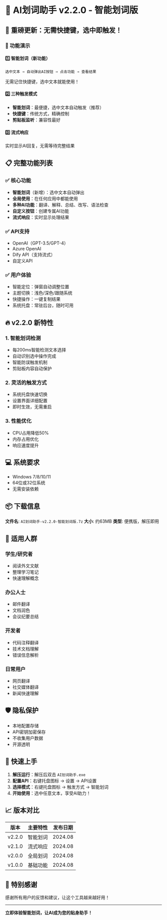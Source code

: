 # 🚀 AI划词助手 v2.2.0 - 智能划词版

## 🎉 重磅更新：无需快捷键，选中即触发！

### 📸 功能演示

#### 1️⃣ 智能划词（新功能）
```
选中文本 → 自动弹出AI按钮 → 点击功能 → 查看结果
```
无需记住快捷键，选中文本就能使用！

#### 2️⃣ 三种触发模式
- **智能划词**：最便捷，选中文本自动触发（推荐）
- **快捷键**：传统方式，精确控制
- **剪贴板监听**：兼容性最好

#### 3️⃣ 流式响应
实时显示AI回复，无需等待完整结果

## 📋 完整功能列表

### ✅ 核心功能
- **智能划词**（新增）：选中文本自动弹出
- **全局使用**：在任何应用中都能使用
- **多种AI功能**：翻译、解释、总结、改写、语法检查
- **自定义按钮**：创建专属AI功能
- **流式响应**：实时显示处理结果

### ✅ API支持
- OpenAI（GPT-3.5/GPT-4）
- Azure OpenAI
- Dify API（支持流式）
- 自定义API

### ✅ 用户体验
- 智能定位：弹窗自动调整位置
- 主题切换：浅色/深色/跟随系统
- 快捷操作：一键复制结果
- 系统托盘：常驻后台，随时可用

## 🔥 v2.2.0 新特性

### 1. 智能划词检测
- 每200ms智能检测文本选择
- 自动识别选中操作完成
- 智能防误触发机制
- 剪贴板内容自动保护

### 2. 灵活的触发方式
- 系统托盘快速切换
- 设置界面详细配置
- 即时生效，无需重启

### 3. 性能优化
- CPU占用降低50%
- 内存占用优化
- 响应速度提升

## 💻 系统要求

- Windows 7/8/10/11
- 64位或32位系统
- 无需安装依赖

## 📦 下载信息

**文件名**: `AI划词助手-v2.2.0-智能划词版.7z`
**大小**: 约63MB
**类型**: 便携版，解压即用

## 🎯 适用人群

### 学生/研究者
- 阅读外文文献
- 整理学习笔记
- 快速理解概念

### 办公人士
- 邮件翻译
- 文档润色
- 会议纪要总结

### 开发者
- 代码注释翻译
- 技术文档理解
- 错误信息解析

### 日常用户
- 网页翻译
- 社交媒体翻译
- 新闻快速理解

## 🛡️ 隐私保护

- 本地配置存储
- API密钥加密保存
- 不收集用户数据
- 开源透明

## 🚀 快速上手

1. **解压运行**：解压后双击 `AI划词助手.exe`
2. **配置API**：右键托盘图标 → 设置 → API设置
3. **选择模式**：右键托盘图标 → 触发方式 → 智能划词
4. **开始使用**：选中任意文本，享受AI助力！

## 📈 版本对比

| 版本 | 主要特性 | 发布日期 |
|------|---------|---------|
| v2.2.0 | 智能划词 | 2024.08 |
| v2.1.0 | 流式响应 | 2024.08 |
| v2.0.0 | 全局划词 | 2024.08 |
| v1.0.0 | 基础功能 | 2024.08 |

## 🎁 特别感谢

感谢所有用户的反馈和建议，让这个工具越来越好用！

---

**立即体验智能划词，让AI成为您的贴身助手！**